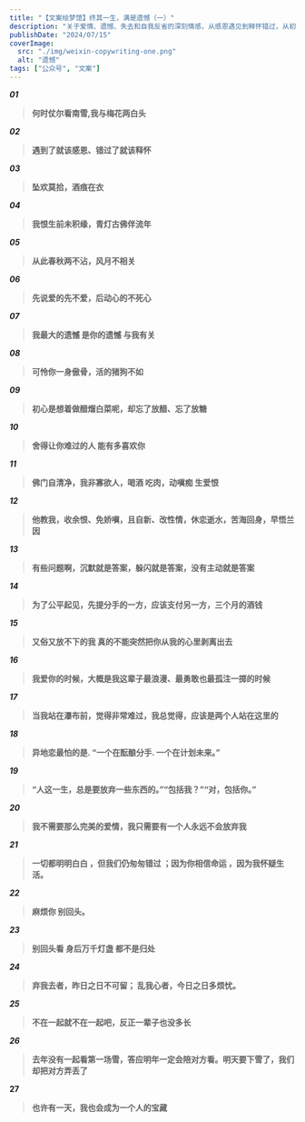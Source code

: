 ```yaml
---
title: "【文案绘梦馆】终其一生，满是遗憾（一）"
description: "关于爱情、遗憾、失去和自我反省的深刻情感，从感恩遇见到释怀错过，从初恋的热烈到分手的痛苦，从对未来的希望到对过往的遗憾"
publishDate: "2024/07/15"
coverImage:
  src: "./img/weixin-copywriting-one.png"
  alt: "遗憾"
tags: ["公众号", "文案"]
---
```



***01***

>**何时仗尔看南雪,我与梅花两白头**



***02***

> **遇到了就该感恩、错过了就该释怀**



***03***

> **坠欢莫拾，酒痕在衣**



***04***

> **我恨生前未积缘，青灯古佛伴流年**



***05***

> **从此春秋两不沾，风月不相关**



***06***

> **先说爱的先不爱，后动心的不死心**



***07***

> **我最大的遗憾 是你的遗憾 与我有关**



***08***

> **可怜你一身傲骨，活的猪狗不如**



***09***

> **初心是想着做醋熘白菜呢，却忘了放醋、忘了放糖**



***10***

> **舍得让你难过的人 能有多喜欢你**



***11***

> **佛门自清净，我非寡欲人，喝酒 吃肉，动嗔痴 生爱恨**



***12***

> **他教我，收余恨、免娇嗔，且自新、改性情，休恋逝水，苦海回身，早悟兰因**



***13***

> **有些问题啊，沉默就是答案，躲闪就是答案，没有主动就是答案**



***14***

> **为了公平起见，先提分手的一方，应该支付另一方，三个月的酒钱**



***15***

> **又俗又放不下的我 真的不能突然把你从我的心里剥离出去**



***16***

> **我爱你的时候，大概是我这辈子最浪漫、最勇敢也最孤注一掷的时候**



***17***

> **当我站在瀑布前，觉得非常难过，我总觉得，应该是两个人站在这里的**



***18***

> **异地恋最怕的是. “一个在酝酿分手. 一个在计划未来。”**



***19***

> **“人这一生，总是要放弃一些东西的。”“包括我？”“对，包括你。”**



***20***

> **我不需要那么完美的爱情，我只需要有一个人永远不会放弃我**



***21***

> **一切都明明白白 ，但我们仍匆匆错过 ；因为你相信命运 ，因为我怀疑生活。**



***22***

> **麻烦你 别回头。**



***23***

> **别回头看 身后万千灯盏 都不是归处**



***24***

>**弃我去者，昨日之日不可留； 乱我心者，今日之日多烦忧。**



***25***

> **不在一起就不在一起吧，反正一辈子也没多长**



***26***

> **去年没有一起看第一场雪，答应明年一定会陪对方看。明天要下雪了，我们却把对方弄丢了**



**27**

> **也许有一天，我也会成为一个人的宝藏**

